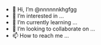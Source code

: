 - 👋 Hi, I’m @nnnnnnkhgfgg
- 👀 I’m interested in ...
- 🌱 I’m currently learning ...
- 💞️ I’m looking to collaborate on ...
- 📫 How to reach me ...

<!---
nnnnnnkhgfgg/nnnnnnkhgfgg is a ✨ special ✨ repository because its `README.md` (this file) appears on your GitHub profile.
You can click the Preview link to take a look at your changes.
--->
